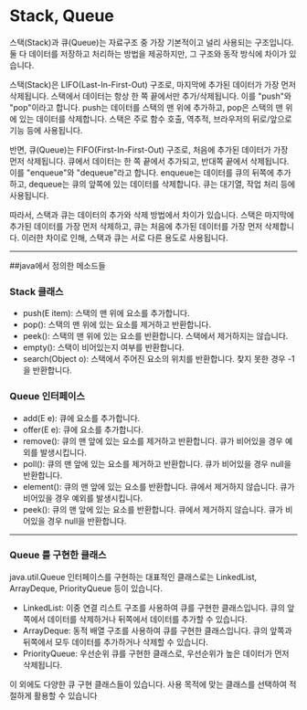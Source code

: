 # Stack, Queue 
스택(Stack)과 큐(Queue)는 자료구조 중 가장 기본적이고 널리 사용되는 구조입니다. 둘 다 데이터를 저장하고 처리하는 방법을 제공하지만, 그 구조와 동작 방식에 차이가 있습니다.

스택(Stack)은 LIFO(Last-In-First-Out) 구조로, 마지막에 추가된 데이터가 가장 먼저 삭제됩니다. 스택에서 데이터는 항상 한 쪽 끝에서만 추가/삭제됩니다. 이를 "push"와 "pop"이라고 합니다. push는 데이터를 스택의 맨 위에 추가하고, pop은 스택의 맨 위에 있는 데이터를 삭제합니다. 스택은 주로 함수 호출, 역추적, 브라우저의 뒤로/앞으로 기능 등에 사용됩니다.

반면, 큐(Queue)는 FIFO(First-In-First-Out) 구조로, 처음에 추가된 데이터가 가장 먼저 삭제됩니다. 큐에서 데이터는 한 쪽 끝에서 추가되고, 반대쪽 끝에서 삭제됩니다. 이를 "enqueue"와 "dequeue"라고 합니다. enqueue는 데이터를 큐의 뒤쪽에 추가하고, dequeue는 큐의 앞쪽에 있는 데이터를 삭제합니다. 큐는 대기열, 작업 처리 등에 사용됩니다.

따라서, 스택과 큐는 데이터의 추가와 삭제 방법에서 차이가 있습니다. 스택은 마지막에 추가된 데이터를 가장 먼저 삭제하고, 큐는 처음에 추가된 데이터를 가장 먼저 삭제합니다. 이러한 차이로 인해, 스택과 큐는 서로 다른 용도로 사용됩니다.


---

##java에서 정의한 메소드들

### Stack 클래스

- push(E item): 스택의 맨 위에 요소를 추가합니다.
- pop(): 스택의 맨 위에 있는 요소를 제거하고 반환합니다.
- peek(): 스택의 맨 위에 있는 요소를 반환합니다. 스택에서 제거하지는 않습니다.
- empty(): 스택이 비어있는지 여부를 반환합니다.
- search(Object o): 스택에서 주어진 요소의 위치를 반환합니다. 찾지 못한 경우 -1을 반환합니다.

### Queue 인터페이스

- add(E e): 큐에 요소를 추가합니다.
- offer(E e): 큐에 요소를 추가합니다.
- remove(): 큐의 맨 앞에 있는 요소를 제거하고 반환합니다. 큐가 비어있을 경우 예외를 발생시킵니다.
- poll(): 큐의 맨 앞에 있는 요소를 제거하고 반환합니다. 큐가 비어있을 경우 null을 반환합니다.
- element(): 큐의 맨 앞에 있는 요소를 반환합니다. 큐에서 제거하지 않습니다. 큐가 비어있을 경우 예외를 발생시킵니다.
- peek(): 큐의 맨 앞에 있는 요소를 반환합니다. 큐에서 제거하지 않습니다. 큐가 비어있을 경우 null을 반환합니다.


---
### Queue 를 구현한 클래스
java.util.Queue 인터페이스를 구현하는 대표적인 클래스로는 LinkedList, ArrayDeque, PriorityQueue 등이 있습니다.

- LinkedList: 이중 연결 리스트 구조를 사용하여 큐를 구현한 클래스입니다. 큐의 앞쪽에서 데이터를 삭제하거나 뒤쪽에서 데이터를 추가할 수 있습니다.
- ArrayDeque: 동적 배열 구조를 사용하여 큐를 구현한 클래스입니다. 큐의 앞쪽과 뒤쪽에서 모두 데이터를 추가하거나 삭제할 수 있습니다.
- PriorityQueue: 우선순위 큐를 구현한 클래스로, 우선순위가 높은 데이터가 먼저 삭제됩니다.

이 외에도 다양한 큐 구현 클래스들이 있습니다. 사용 목적에 맞는 클래스를 선택하여 적절하게 활용할 수 있습니다
